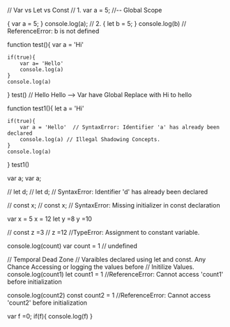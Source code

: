 // Var vs Let vs Const
// 1.
 var a = 5; //-- Global Scope

 {
     var a = 5;
 }
 console.log(a);
// 2.
 {
    let b = 5;
}
console.log(b) 
// ReferenceError: b is not defined

function test(){
    var a = 'Hi'

    if(true){
        var a= 'Hello'
        console.log(a)
    }
    console.log(a)
}
test() // Hello Hello --> Var have Global Replace with Hi to hello


function test1(){
    let a = 'Hi'

    if(true){
        var a = 'Hello'  // SyntaxError: Identifier 'a' has already been declared
        console.log(a) // Illegal Shadowing Concepts.
    }
    console.log(a)
}
test1()

var a;
var a;

// let d;
// let d; // SyntaxError: Identifier 'd' has already been declared

// const x;
// const x; // SyntaxError: Missing initializer in const declaration

var x = 5
x = 12
let y =8
y =10

// const z =3
// z =12 //TypeError:  Assignment to constant variable.


console.log(count)
var count = 1 // undefined


// Temporal Dead Zone
// Varaibles declared using let and const. Any Chance Accessing or logging the values before 
// Initilize Values.
console.log(count1)
let count1 = 1  //ReferenceError: Cannot access 'count1' before initialization

console.log(count2)
const count2 = 1  //ReferenceError: Cannot access 'count2' before initialization


var f  =0;
if(f){
    console.log(f)
}
